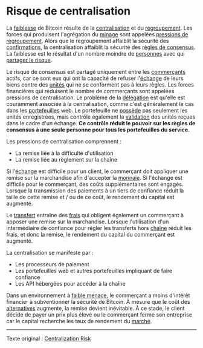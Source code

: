 Risque de centralisation
========================

La [faiblesse](ch035-qualitative-security-model.md) de Bitcoin résulte de la [centralisation](ch101-glossary.md#centralisation) et du [regroupement](ch101-glossary.md#regroupement). Les forces qui produisent l'agrégation du [minage](ch101-glossary.md#mine) sont appelées [pressions de regroupement](ch039-pooling-pressure-risk.md). Alors que le regroupement affaiblit la sécurité des [confirmations](ch101-glossary.md#confirmation), la centralisation affaiblit la sécurité des [règles de consensus](ch101-glossary.md#règles-de-consensus). La faiblesse est le résultat d'un nombre moindre de [personnes](ch101-glossary.md#personne) avec qui [partager le risque](ch016-risk-sharing-principle).

Le risque de consensus est partagé uniquement entre les [commerçants](ch101-glossary.md#commerçant) actifs, car ce sont eux qui ont la capacité de refuser l'[échange](ch101-glossary.md#commerce) de leurs biens contre des [unités](ch101-glossary.md#unité) qui ne se conforment pas à leurs règles. Les forces financières qui réduisent le nombre de commerçants sont appelées pressions de centralisation. Le problème de la [délégation](ch101-glossary.md#délégation) est qu'elle est couramment associée à la centralisation, comme c'est généralement le cas dans les [portefeuilles](https://bitcoin.org/fr/choisir-votre-porte-monnaie) web. Le portefeuille ne [possède](ch101-glossary.md#propriétaire) pas seulement les unités enregistrées, mais contrôle également la [validation](ch101-glossary.md#validation) des unités reçues dans le cadre d'un échange. **Ce contrôle réduit le pouvoir sur les règles de consensus à une seule personne pour tous les portefeuilles du service.**

Les pressions de centralisation comprennent :

* La remise liée à la difficulté d'utilisation
* La remise liée au règlement sur la chaîne

Si l'[échange](ch101-glossary.md#échange) est difficile pour un client, le commerçant doit appliquer une remise sur la marchandise afin d'accepter la [monnaie](ch101-glossary.md#monnaie). Si l'échange est difficile pour le commerçant, des coûts supplémentaires sont engagés. Lorsque la transmission des paiements à un tiers de confiance réduit la taille de cette remise et / ou de ce coût, le rendement du capital est augmenté.

Le [transfert](ch101-glossary.md#transfert) entraîne des [frais](ch101-glossary.md#frais) qui obligent également un commerçant à apposer une remise sur la marchandise. Lorsque l'utilisation d'un intermédiaire de confiance pour régler les transferts hors [chaîne](ch101-glossary.md#chaîne) réduit les frais, et donc la remise, le rendement du capital du commerçant est augmenté.

La centralisation se manifeste par :

* Les processeurs de paiement
* Les portefeuilles web et autres portefeuilles impliquant de faire confiance
* Les API hébergées pour accéder à la chaîne

Dans un environnement à [faible menace](ch033-threat-level-paradox.md), le commerçant a moins d'intérêt financier à subventionner la sécurité de Bitcoin. À mesure que le coût des [alternatives](https://fr.wikipedia.org/wiki/Contr%C3%B4le_des_changes) augmente, la remise devient inévitable. À ce stade, le client décide de payer un prix plus élevé ou le commerçant ferme son entreprise car le capital recherche les taux de rendement du [marché](ch101-glossary.md#marché).

---

Texte original : [Centralization Risk](https://github.com/libbitcoin/libbitcoin-system/wiki/Centralization-Risk)



